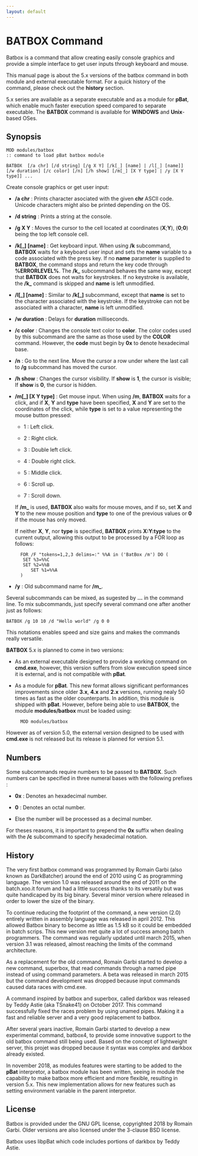 ```yaml
---
layout: default
---
```

# BATBOX Command

Batbox is a command that allow creating easily console graphics and provide a 
simple interface to get user inputs through keyboard and mouse.

This manual page is about the 5.x versions of the batbox command in both 
module and external executable format. For a quick history of the command, 
please check out the **history** section.

5.x series are available as a separate executable and as a module for 
**pBat**, which enable much faster execution speed compared to separate 
executable. The **BATBOX** command is available for **WINDOWS** and 
**Unix**-based OSes.

## Synopsis

    MOD modules/batbox
    :: command to load pBat batbox module
    
    BATBOX  [/a chr] [/d string] [/g X Y] [/k[_] [name] | /l[_] [name]] [/w duration] [/c color] [/n] [/h show] [/m[_] [X Y type] | /y [X Y type]] ...

Create console graphics or get user input:

* **/a chr** : Prints character asociated with the given **chr** ASCII code. 
  Unicode characters might also be printed depending on the OS.

* **/d string** : Prints a string at the console.

* **/g X Y** : Moves the cursor to the cell located at coordinates 
  \(**X**;**Y**\), \(**0**;**0**\) being the top left console cell.

* **/k\[\_\] \[name\]** : Get keyboard input. When using **/k** subcommand, 
  **BATBOX** waits for a keyboard user input and sets the **name** variable to 
  a code associated with the press key. If no **name** parameter is supplied 
  to **BATBOX**, the command stops and return the key code through 
  **%ERRORLEVEL%**. The **/k\_** subcommand behaves the same way, except that 
  **BATBOX** does not waits for keystrokes. If no keystroke is available, the 
  **/k\_** command is skipped and **name** is left unmodified.

* **/l\[\_\] \[name\]** : Similar to **/k\[\_\]** subcommand, except that 
  **name** is set to the character associated with the keystroke. If the 
  keystroke can not be associated with a character, **name** is left 
  unmodified.

* **/w duration** : Delays for **duration** milliseconds.

* **/c color** : Changes the console text color to **color**. The color codes 
  used by this subcommand are the same as those used by the **COLOR** command. 
  However, the **code** must begin by **0x** to denote hexadecimal base.

* **/n** : Go to the next line. Move the cursor a row under where the last 
  call to **/g** subcommand has moved the cursor.

* **/h show** : Changes the cursor visibility. If **show** is **1**, the 
  cursor is visible; If **show** is **0**, the cursor is hidden.

* **/m\[\_\] \[X Y type\]** : Get mouse input. When using **/m**, **BATBOX** 
  waits for a click, and if **X**, **Y** and **type** have been specified, 
  **X** and **Y** are set to the coordinates of the click, while **type** is 
  set to a value representing the mouse button pressed:

  * 1 : Left click.

  * 2 : Right click.

  * 3 : Double left click.

  * 4 : Double right click.

  * 5 : Middle click.

  * 6 : Scroll up.

  * 7 : Scroll down.

  If **/m\_** is used, **BATBOX** also waits for mouse moves, and if so, set 
  **X** and **Y** to the new mouse position and **type** to one of the 
  previous values or **0** if the mouse has only moved.

  If neither **X**, **Y**, nor **type** is specified, **BATBOX** prints 
  **X:Y:type** to the current output, allowing this output to be processed by 
  a FOR loop as follows:

        FOR /F "tokens=1,2,3 delims=:" %%A in ('BatBox /m') DO (
         SET %3=%%C
         SET %2=%%B
            SET %1=%%A
        )

* **/y** : Old subcommand name for **/m\_**.

Several subcommands can be mixed, as sugested by **...** in the command line. 
To mix subcommands, just specify several command one after another just as 
follows:

    BATBOX /g 10 10 /d "Hello world" /g 0 0

This notations enables speed and size gains and makes the commands really 
versatile.

**BATBOX** 5.x is planned to come in two versions:

* As an external executable designed to provide a working command on 
  **cmd.exe**, however, this version suffers from slow execution speed since 
  it is external, and is not compatible with **pBat**.

* As a module for **pBat**. This new format allows significant performances 
  improvements since older **3.x**, **4.x** and **2.x** versions, running 
  nealy 50 times as fast as the older counterparts. In addition, this module 
  is shipped with **pBat**. However, before being able to use **BATBOX**, the 
  module **modules/batbox** must be loaded using:

        MOD modules/batbox

However as of version 5.0, the external version designed to be used with 
**cmd.exe** is not released but its release is planned for version 5.1. 

## Numbers

Some subcommands require numbers to be passed to **BATBOX**. Such numbers can 
be specified in three numeral bases with the following prefixes :

* **0x** : Denotes an hexadecimal number.

* **0** : Denotes an octal number.

* Else the number will be processed as a decimal number. 

For theses reasons, it is important to prepend the **0x** suffix when dealing 
with the **/c** subcommand to specify hexadecimal notation.

## History

The very first batbox command was programmed by Romain Garbi \(also known as 
DarkBatcher\) around the end of 2010 using C as programming language. The 
version 1.0 was released around the end of 2011 on the batch.xoo.it forum and 
had a little success thanks to its versatily but was quite handicaped by its 
big binary. Several minor version where released in order to lower the size of 
the binary.

To continue reducing the footprint of the command, a new version \(2.0\) 
entirely written in assembly language was released in april 2012. This allowed 
Batbox binary to become as little as 1.5 kB so it could be embedded in batch 
scrips. This new version met quite a lot of success among batch programmers. 
The command was regularly updated until march 2015, when version 3.1 was 
released, almost reaching the limits of the command architecture.

As a replacement for the old command, Romain Garbi started to develop a new 
command, superbox, that read commands through a named pipe instead of using 
command parameters. A beta was released in march 2015 but the command 
development was dropped because input commands caused data races with cmd.exe.

A command inspired by batbox and superbox, called darkbox was released by 
Teddy Astie \(aka TSnake41\) on October 2017. This command successfully fixed 
the races problem by using unamed pipes. Making it a fast and reliable server 
and a very good replacement to batbox. 

After several years inactive, Romain Garbi started to develop a new 
experimental command, batbox4, to provide some innovative support to the old 
batbox command still being used. Based on the concept of lightweight server, 
this projet was dropped because it syntax was complex and darkbox already 
existed.

In november 2018, as modules features were starting to be added to the 
**pBat** interpretor, a batbox module has been written, seeing in module the 
capability to make batbox more efficient and more flexible, resulting in 
version 5.x. This new implementation allows for new features such as setting 
environment variable in the parent interpretor.

## License

Batbox is provided under the GNU GPL license, copyrighted 2018 by Romain 
Garbi. Older versions are also licensed under the 3-clause BSD license.

Batbox uses libpBat which code includes portions of darkbox by Teddy Astie.

